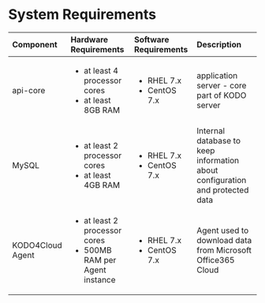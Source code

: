 # System Requirements

<table>
  <thead>
    <tr>
      <th style="text-align:left">Component</th>
      <th style="text-align:left">Hardware Requirements</th>
      <th style="text-align:left">Software Requirements</th>
      <th style="text-align:left">Description</th>
    </tr>
  </thead>
  <tbody>
    <tr>
      <td style="text-align:left">api-core</td>
      <td style="text-align:left">
        <ul>
          <li>at least 4 processor cores</li>
          <li>at least 8GB RAM</li>
        </ul>
      </td>
      <td style="text-align:left">
        <ul>
          <li>RHEL 7.x</li>
          <li>CentOS 7.x</li>
        </ul>
      </td>
      <td style="text-align:left">application server - core part of KODO server</td>
    </tr>
    <tr>
      <td style="text-align:left">MySQL</td>
      <td style="text-align:left">
        <ul>
          <li>at least 2 processor cores</li>
          <li>at least 4GB RAM</li>
        </ul>
      </td>
      <td style="text-align:left">
        <ul>
          <li>RHEL 7.x</li>
          <li>CentOS 7.x</li>
        </ul>
      </td>
      <td style="text-align:left">Internal database to keep information about configuration and protected
        data</td>
    </tr>
    <tr>
      <td style="text-align:left">KODO4Cloud Agent</td>
      <td style="text-align:left">
        <ul>
          <li>at least 2 processor cores</li>
          <li>500MB RAM per Agent instance</li>
        </ul>
      </td>
      <td style="text-align:left">
        <ul>
          <li>RHEL 7.x</li>
          <li>CentOS 7.x</li>
        </ul>
      </td>
      <td style="text-align:left">Agent used to download data from Microsoft Office365 Cloud</td>
    </tr>
  </tbody>
</table>